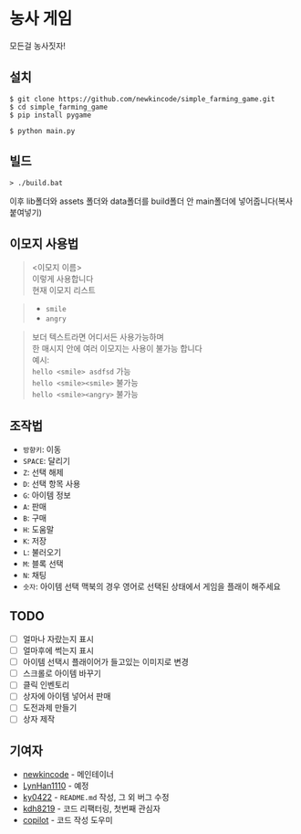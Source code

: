 # 농사 게임

모든걸 농사짓자!

## 설치

```console
$ git clone https://github.com/newkincode/simple_farming_game.git
$ cd simple_farming_game
$ pip install pygame

$ python main.py
```

## 빌드

```console
> ./build.bat
```
이후 lib폴더와 assets 폴더와 data폴더를 build폴더 안 main폴더에 넣어줍니다(복사 붙여넣기)

## 이모지 사용법
> <이모지 이름><br>
> 이렇게 사용합니다<br>
> 현재 이모지 리스트<br>

> -   `smile`<br>
> -   `angry`<br>

>보더 텍스트라면 어디서든 사용가능하며<br>
> 한 매시지 안에 여러 이모지는 사용이 불가능 합니다<br>
> 예시: <br>
> `hello <smile> asdfsd` 가능<br>
> `hello <smile><smile>` 불가능<br>
> `hello <smile><angry>` 불가능<br>

## 조작법

-   `방향키`: 이동
-   `SPACE`: 달리기
-   `Z`: 선택 해제
-   `D`: 선택 항목 사용
-   `G`: 아이템 정보
-   `A`: 판매
-   `B`: 구매
-   `H`: 도움말
-   `K`: 저장
-   `L`: 불러오기
-   `M`: 블록 선택
-   `N`: 채팅
-   `숫자`: 아이템 선택 
맥북의 경우 영어로 선택된 상태에서 게임을 플래이 해주세요
## TODO

-   [ ] 얼마나 자랐는지 표시
-   [ ] 얼마후에 썩는지 표시
-   [ ] 아이템 선택시 플래이어가 들고있는 이미지로 변경
-   [ ] 스크롤로 아이템 바꾸기
-   [ ] 클릭 인벤토리
-   [ ] 상자에 아이템 넣어서 판매
-   [ ] 도전과제 만들기
-   [ ] 상자 제작

## 기여자

-   [newkincode](https://github.com/newkincode) - 메인테이너
-   [LynHan1110](https://github.com/LynHan1110) - 예정
-   [ky0422](https://github.com/ky0422) - `README.md` 작성, 그 외 버그 수정
-   [kdh8219](https://github.com/kdh8219) - 코드 리팩터링, 첫번째 관심자
-   [copilot](https://github.com/features/copilot) - 코드 작성 도우미

